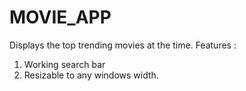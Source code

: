 # MOVIE_APP
Displays the top trending movies at the time. 
Features : 
1) Working search bar 
2) Resizable to any windows width.
